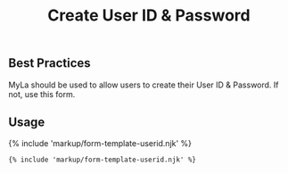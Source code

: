 ﻿---
title: Create User ID & Password
summary: The Create User ID & Password form allows users to create and update their User ID & Password.
tags: form-templates
layout: guide
eleventyNavigation:
  key: Create User ID & Password
  parent: Form Templates
  order: 4
  excerpt: The Create User ID & Password form allows users to create and update their User ID & Password.
  img: /img/illustrations/illus-create-user-id-password.svg
---

## Best Practices

MyLa should be used to allow users to create their User ID & Password. If not, use this form.

## Usage

{% include 'markup/form-template-userid.njk' %}

``` html
{% include 'markup/form-template-userid.njk' %}
```
